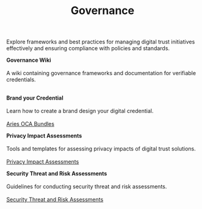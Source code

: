 ﻿---
title: Governance
sidebar_position: 3
---
Explore frameworks and best practices for managing digital trust initiatives effectively and ensuring compliance with policies and standards.

**Governance Wiki** <br></br>
A wiki containing governance frameworks and documentation for verifiable credentials. <br></br>
<!-- [Governance Wiki->**INTERNAL LINK**](..) (this is bc-vcpedia) -->

**Brand your Credential** <br></br>
Learn how to create a brand design your digital credential. <br></br>
[Aries OCA Bundles](https://bcgov.github.io/aries-oca-bundles/)

**Privacy Impact Assessments** <br></br>
Tools and templates for assessing privacy impacts of digital trust solutions. <br></br>
[Privacy Impact Assessments](https://www2.gov.bc.ca/gov/content/governments/services-for-government/information-management-technology/privacy/privacy-impact-assessments)

**Security Threat and Risk Assessments** <br></br>
Guidelines for conducting security threat and risk assessments. <br></br>
[Security Threat and Risk Assessments](https://www2.gov.bc.ca/gov/content/governments/services-for-government/information-management-technology/information-security/security-threat-and-risk-assessment)


